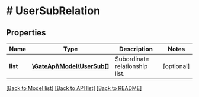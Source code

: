 # # UserSubRelation

## Properties

Name | Type | Description | Notes
------------ | ------------- | ------------- | -------------
**list** | [**\GateApi\Model\UserSub[]**](UserSub.md) | Subordinate relationship list. | [optional] 

[[Back to Model list]](../../README.md#documentation-for-models) [[Back to API list]](../../README.md#documentation-for-api-endpoints) [[Back to README]](../../README.md)
